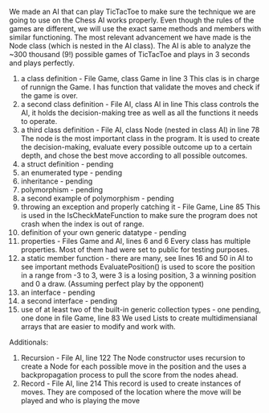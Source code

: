 We made an AI that can play TicTacToe to make sure the technique we are going to use on the Chess AI works properly. Even though the rules of the games are different, we will use the exact same methods and members with similar functioning. The most relevant advancement we have made is the Node class (which is nested in the AI class). The AI is able to analyze the ~300 thousand (9!) possible games of TicTacToe and plays in 3 seconds and plays perfectly. 

1. a class definition - File Game, class Game in line 3
        This clas is in charge of runnign the Game. I has function that validate the moves and check if the game is over.
2. a second class definition - File AI, class AI in line 
        This class controls the AI, it holds the decision-making tree as well as all the functions it needs to operate. 
3. a third class definition - File AI, class Node (nested in class AI) in line 78
        The node is the most important class in the program. It is used to create the decision-making, evaluate every possible outcome up to a certain depth, and chose the best move according to all possible outcomes.
4. a struct definition - pending
5. an enumerated type - pending
6. inheritance - pending
7. polymorphism - pending
8. a second example of polymorphism - pending
9. throwing an exception and properly catching it - File Game, Line 85
        This is used in the IsCheckMateFunction to make sure the program does not crash when the index is out of range.
10. definition of your own generic datatype - pending
11. properties - Files Game and AI, lines 6 and 6
        Every class has multiple properties. Most of them had were set to public for testing purposes.
12. a static member function - there are many, see lines 16 and 50 in AI to see important methods
        EvaluatePosition() is used to score the position in a range from -3 to 3, were 3 is a losing position, 3 a winning position and 0 a draw. (Assuming perfect play by the opponent)
13. an interface - pending
14. a second interface - pending
15. use of at least two of the built-in generic collection types - one pending, one done in file Game, line 83
        We used Lists to create multidimensianal arrays that are easier to modify and work with.

Additionals:
1. Recursion - File AI, line 122
        The Node constructor uses recursion to create a Node for each possible move in the position and the uses a backpropagation process to pull the score from the nodes ahead.
2. Record - File AI, line 214
        This record is used to create instances of moves. They are composed of the location where the move will be played and who is playing the move